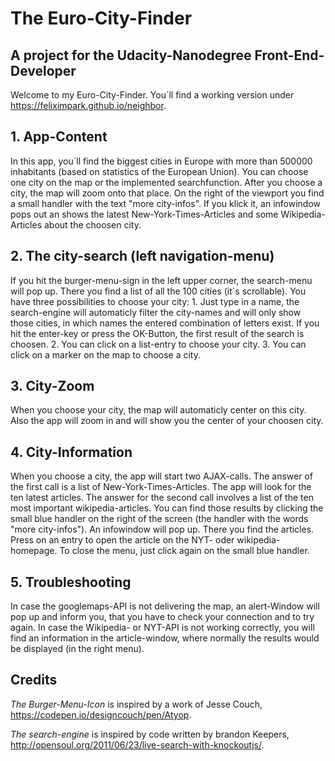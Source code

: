 # The Euro-City-Finder
## A project for the Udacity-Nanodegree Front-End-Developer


Welcome to my Euro-City-Finder. You´ll find a working version under https://feliximpark.github.io/neighbor.



## 1. App-Content
In this app, you´ll find the biggest cities in Europe with more than 500000 inhabitants (based on statistics of the European Union). You can choose one city on the map or the implemented searchfunction.
After you choose a city, the map will zoom onto that place. On the right of the viewport you find a small handler with the text "more city-infos". If you klick it, an infowindow pops out an shows the latest New-York-Times-Articles and some Wikipedia-Articles about the choosen city.


## 2. The city-search (left navigation-menu)
If you hit the burger-menu-sign in the left upper corner, the search-menu will pop up. There you find a list of all the 100 cities (it´s scrollable).
You have three possibilities to choose your city: 1. Just type in a name, the search-engine will automaticly filter the city-names and will only show those cities, in which names the entered combination of letters exist. If you hit the enter-key or press the OK-Button, the first result of the search is choosen. 2. You can click on a list-entry to choose your city. 3. You can click on a marker on the map to choose a city.


## 3. City-Zoom
When you choose your city, the map will automaticly center on this city. Also the app will zoom in and will show you the center of your choosen city.


## 4. City-Information
When you choose a city, the app will start two AJAX-calls. The answer of the first call is a list of New-York-Times-Articles. The app will look for the ten latest articles. The answer for the second call involves a list of the ten most important wikipedia-articles.
You can find those results by clicking the small blue handler on the right of the screen (the handler with the words "more city-infos"). An infowindow will pop up. There you find the articles. Press on an entry to open the article on the NYT- oder wikipedia-homepage. To close the menu, just click again on the small blue handler.


## 5. Troubleshooting
In case the googlemaps-API is not delivering the map, an alert-Window will pop up and inform you, that you have to check your connection and to try again.
In case the Wikipedia- or NYT-API is not working correctly, you will find an information in the article-window, where normally the results would be displayed (in the right menu).


## Credits
*The Burger-Menu-Icon* is inspired by a work of Jesse Couch, https://codepen.io/designcouch/pen/Atyop.

*The search-engine* is inspired by code written by brandon Keepers, http://opensoul.org/2011/06/23/live-search-with-knockoutjs/.
